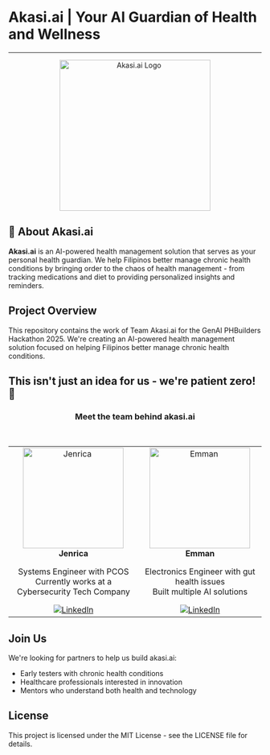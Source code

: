 # Akasi.ai | Your AI Guardian of Health and Wellness

---

<div align="center">
  <img src="https://myibryztojuymfqdybzy.supabase.co/storage/v1/object/public/akasi-images/images/akasi-logo-1.png" alt="Akasi.ai Logo" width="300" />
</div>

## 🧠 About Akasi.ai
**Akasi.ai** is an AI-powered health management solution that serves as your personal health guardian. We help Filipinos better manage chronic health conditions by bringing order to the chaos of health management - from tracking medications and diet to providing personalized insights and reminders.

## Project Overview
This repository contains the work of Team Akasi.ai for the GenAI PHBuilders Hackathon 2025. We're creating an AI-powered health management solution focused on helping Filipinos better manage chronic health conditions.

## This isn't just an idea for us - we're patient zero! 🙂

<div align="center">
  <h3>Meet the team behind akasi.ai</h3>
  <br/>
  <table>
    <tr>
      <td align="center">
        <img src="https://[YOUR-SUPABASE-URL]/jenrica-profile.png" width="200" alt="Jenrica"/>
        <br/>
        <b>Jenrica</b>
        <p>Systems Engineer with PCOS<br/>Currently works at a Cybersecurity Tech Company</p>
        <a href="https://www.linkedin.com/in/jenrica-ann-decafe">
          <img src="https://myibryztojuymfqdybzy.supabase.co/storage/v1/object/public/akasi-images/images/prof-pic-jen.jpg" alt="LinkedIn"/>
        </a>
      </td>
      <td align="center">
        <img src="https://myibryztojuymfqdybzy.supabase.co/storage/v1/object/public/akasi-images/images/prof-pic-emman.jpg" width="200" alt="Emman"/>
        <br/>
        <b>Emman</b>
        <p>Electronics Engineer with gut health issues<br/>Built multiple AI solutions</p>
        <a href="https://www.linkedin.com/in/engrebi">
          <img src="https://img.shields.io/badge/LinkedIn-Connect-blue?style=flat-square&logo=linkedin" alt="LinkedIn"/>
        </a>
      </td>
    </tr>
  </table>
</div>

## Join Us
We're looking for partners to help us build akasi.ai:
- Early testers with chronic health conditions
- Healthcare professionals interested in innovation
- Mentors who understand both health and technology

## License
This project is licensed under the MIT License - see the LICENSE file for details.